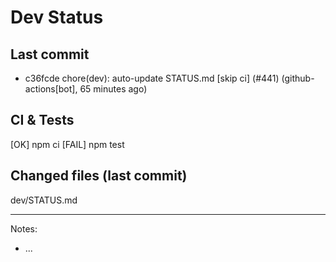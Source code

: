 # Dev Status

## Last commit
- c36fcde chore(dev): auto-update STATUS.md [skip ci] (#441) (github-actions[bot], 65 minutes ago)
## CI & Tests
[OK] npm ci
[FAIL] npm test

## Changed files (last commit)
dev/STATUS.md

---
Notes:
- ...
